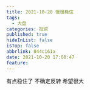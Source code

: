 ```yaml
---
title: 2021-10-20 慢慢稳住
tags:
  - 大盘
categories: 投资
published: true
hideInList: false
isTop: false
abbrlink: 844c161a
date: 2021-10-20 17:08:47
feature:
---
```

有点稳住了
不确定反转
希望很大
<!-- more -->
